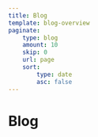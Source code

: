 ```yaml
---
title: Blog
template: blog-overview
paginate:
    type: blog
    amount: 10
    skip: 0
    url: page
    sort: 
        type: date
        asc: false
---
```

# Blog